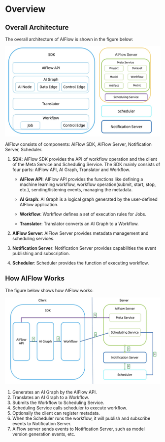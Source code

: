 # Overview

## Overall Architecture

The overall architecture of AIFlow is shown in the figure below:

![Alt text](../images/architecture/architecture.png)

AIFlow consists of components: AIFlow SDK, AIFlow Server, Notification Server, Scheduler.

1. __SDK__: AIFlow SDK provides the API of workflow operation and the client of the Meta Service and Scheduling Service.
   The SDK mainly consists of four parts: AIFlow API, AI Graph, Translator and Workflow.
   
    * __AIFlow API__:  AIFlow API provides the functions like defining a machine learning workflow,
      workflow operation(submit, start, stop, etc.), sending/listening events, managing the metadata.

    * __AI Graph__: AI Graph is a logical graph generated by the user-defined AIFlow application.
      
    * __Workflow__: Workflow defines a set of execution rules for Jobs.
      
    * __Translator__: Translator converts an AI Graph to a Workflow.
   
2. __AIFlow Server__: AIFlow Server provides metadata management and scheduling services.

3. __Notification Server__: Notification Server provides capabilities the event publishing and subscription.

4. __Scheduler__: Scheduler provides the function of executing workflow.

## How AIFlow Works

The figure below shows how AIFlow works:

![Alt text](../images/architecture/principle.png)

1. Generates an AI Graph by the AIFlow API.
2. Translates an AI Graph to a Workflow.
3. Submits the Workflow to Scheduling Service.
4. Scheduling Service calls scheduler to execute workflow.   
5. Optionally the client can register metadata.
6. When the Scheduler runs the workflow, it will publish and subscribe events to Notification Server.
7. AIFlow server sends events to Notification Server, such as model version generation events, etc.
